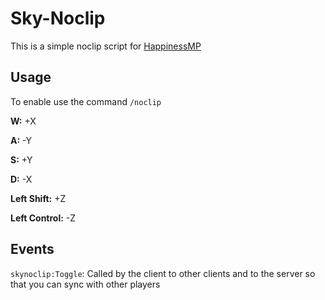# Sky-Noclip

This is a simple noclip script for [HappinessMP](https://happinessmp.net/)

## Usage

To enable use the command `/noclip`

**W:** +X

**A:** -Y

**S:** +Y

**D:** -X

**Left Shift:** +Z

**Left Control:** -Z

## Events

`skynoclip:Toggle`: Called by the client to other clients and to the server so that you can sync with other players
